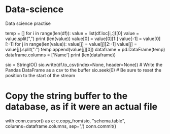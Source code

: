 # Data-science
Data science practise

temp = []
for i in range(len(df)):
    value = list(df.loc[i,:])[0]
    value = value.split(",")
    print (len(value))
    value[0] = value[0][1:]
    value[-1] = value[0][:-1]
    for j in range(len(value)):
        value[j] = value[j][2:-1]
        value[j] = value[j].split(":")
        temp.append(value[j][0])
dataframe = pd.DataFrame(temp)
dataframe.columns = ['Name']
print (len(dataframe))







sio = StringIO()
sio.write(df.to_csv(index=None, header=None))  # Write the Pandas DataFrame as a csv to the buffer
sio.seek(0)  # Be sure to reset the position to the start of the stream

# Copy the string buffer to the database, as if it were an actual file
with conn.cursor() as c:
    c.copy_from(sio, "schema.table", columns=dataframe.columns, sep=',')
    conn.commit()

